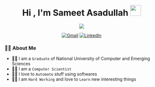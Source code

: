 <!--
### Hi there 👋
**SameetAsadullah/SameetAsadullah** is a ✨ _special_ ✨ repository because its `README.md` (this file) appears on your GitHub profile.

Here are some ideas to get you started:

- 🔭 I’m currently working on ...
- 🌱 I’m currently learning ...
- 👯 I’m looking to collaborate on ...
- 🤔 I’m looking for help with ...
- 💬 Ask me about ...
- 📫 How to reach me: ...
- 😄 Pronouns: ...
- ⚡ Fun fact: ...
-->

<h1 align="center">Hi , I'm Sameet Asadullah <img src="https://media.giphy.com/media/hvRJCLFzcasrR4ia7z/giphy.gif" width="35"></h1>
<p align="center">
  <a href="https://github.com/DenverCoder1/readme-typing-svg"><img src="https://readme-typing-svg.herokuapp.com?lines=Computer+Scientist;Android+Developer;Data+Scientist;Graduate+of+FAST-NUCES;Always%20learning%20new%20things&center=true&width=500&height=50"></a>
</p>

<p align="center">
  <a href="mailto:sameetassadullah744@gmail.com"><img img src="https://img.shields.io/badge/gmail-%23EA4335.svg?style=plastic&logo=gmail&logoColor=white" alt="Gmail"/></a>
  <a href="https://www.linkedin.com/in/sameet-asadullah-055004215/"><img src="https://img.shields.io/badge/linkedin-%230A66C2.svg?style=plastic&logo=linkedin&logoColor=white" alt="LinkedIn"/></a>
</p>

### :sassy_man: About Me
  - :man_student: I am a `Graduate` of National University of Computer and Emerging Sciences
  - :man_scientist: I am a `Computer Scientist`
  - :man_technologist: I love to `Automate` stuff using softwares
  - :man_office_worker: I am `Hard Working` and love to `Learn` new interesting things
